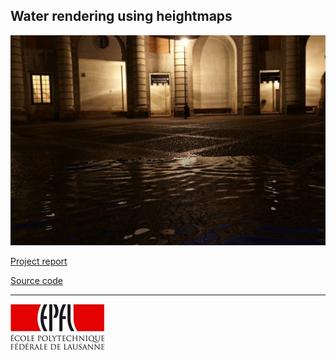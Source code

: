 ## Water rendering using heightmaps
![](water.jpg)

[Project report](https://github.com/downloads/damienfir/damienfir.github.com/firmenich_water_rendering2010.pdf)

[Source code](https://github.com/damienfir/water_rendering)

---
[![EPFL](epfl.jpg)](http://www.epfl.ch)

